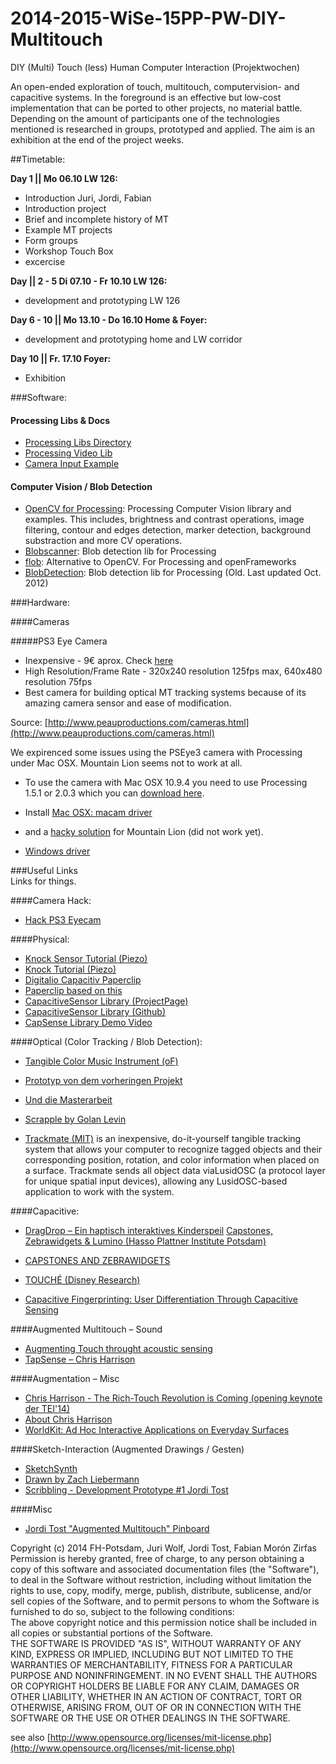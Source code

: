 2014-2015-WiSe-15PP-PW-DIY-Multitouch
=====================================

DIY (Multi) Touch (less) Human Computer Interaction (Projektwochen)  

An open-ended exploration of touch, multitouch, computervision- and capacitive systems. In the foreground is an effective but low-cost implementation that can be ported to other projects, no material battle. Depending on the amount of participants one of the technologies mentioned is researched in groups, prototyped and applied. The aim is an exhibition at the end of the project weeks. 



##Timetable:   

__Day 1 || Mo 06.10 LW 126:__  

- Introduction Juri, Jordi, Fabian  
- Introduction project  
- Brief and incomplete history of MT  
- Example MT projects  
- Form groups
- Workshop Touch Box  
- excercise

__Day || 2 - 5 Di 07.10 - Fr 10.10 LW 126:__  

- development and prototyping LW 126

__Day 6 - 10 || Mo 13.10 - Do 16.10 Home & Foyer:__

- development and prototyping home and LW corridor

__Day 10 || Fr. 17.10 Foyer:__

- Exhibition 


###Software:

#### Processing Libs & Docs

- [Processing Libs Directory](http://processing.org/reference/libraries/)
- [Processing Video Lib](http://processing.org/reference/libraries/video/index.html)
- [Camera Input Example](http://www.processing.org/reference/libraries/video/Capture.html)

#### Computer Vision / Blob Detection

- [OpenCV for Processing](https://github.com/atduskgreg/opencv-processing): Processing Computer Vision library and examples. This includes, brightness and contrast operations, image filtering, contour and edges detection, marker detection, background substraction and more CV operations.
- [Blobscanner](https://github.com/robdanet/blobscanner): Blob detection lib for Processing
- [flob](http://s373.net/code/flob/): Alternative to OpenCV. For Processing and openFrameworks
- [BlobDetection](http://www.v3ga.net/processing/BlobDetection/): Blob detection lib for Processing (Old. Last updated Oct. 2012)


###Hardware:

####Cameras

#####PS3 Eye Camera
- Inexpensive - 9€ aprox. Check [here](http://www.amazon.de/dp/B000W3YQ1Y/ref=pe_386171_51767411_TE_M3T1_dp_1)
- High Resolution/Frame Rate - 320x240 resolution 125fps max, 640x480 resolution 75fps
- Best camera for building optical MT tracking systems because of its amazing camera sensor and ease of modification.

Source: [http://www.peauproductions.com/cameras.html](http://www.peauproductions.com/cameras.html)

We expirenced some issues using the PSEye3 camera with Processing under Mac OSX. Mountain Lion seems not to work at all.  
- To use the camera with Mac OSX 10.9.4 you need to use Processing 1.5.1 or 2.0.3 which you can [download here](https://code.google.com/p/processing/downloads/list).  
- Install [Mac OSX: macam driver](http://webcam-osx.sourceforge.net/)  

- and a [hacky solution](http://forum.processing.org/one/topic/ps3-eyecam-under-osx-10-8.html) for Mountain Lion (did not work yet).  
- [Windows driver](http://codelaboratories.com/products/eye/driver/)


###Useful Links   
Links for things.

####Camera Hack: 

- [Hack PS3 Eyecam](http://createdigitalmotion.com/2009/08/trick-out-your-ps3-eye-webcam-best-cam-for-vision-augmented-reality/)  

####Physical:

- [Knock Sensor Tutorial (Piezo)](http://www.arduino.cc/en/Tutorial/KnockSensor)  
- [Knock Tutorial (Piezo)](http://arduino.cc/en/Tutorial/Knock)  
- [Digitalio Capacitiv Paperclip](https://github.com/fabiantheblind/digitalio/tree/master/capacitive_touch_paperclip)  
- [Paperclip based on this](http://www.instructables.com/id/Turn-a-pencil-drawing-into-a-capacitive-sensor-for/?ALLSTEPS)
- [CapacitiveSensor Library (ProjectPage)](https://www.pjrc.com/teensy/td_libs_CapacitiveSensor.html)
- [CapacitiveSensor Library (Github)](https://github.com/PaulStoffregen/CapacitiveSensor)
- [CapSense Library Demo Video](https://www.youtube.com/watch?v=BHQPqQ_5ulc)

####Optical (Color Tracking / Blob Detection):

- [Tangible Color Music Instrument (oF)](http://www.creativeapplications.net/sound/tangible-color-music-instrument-openframeworks-sound/)
- [Prototyp von dem vorheringen Projekt](http://www.ryanraffa.com/parsons/thesis/category/prototypes/5-tangible-player/)
- [Und die Masterarbeit](http://www.ryanraffa.com/parsons/thesis/category/papers/)

- [Scrapple by Golan Levin](http://www.flong.com/projects/scrapple/)

- [Trackmate (MIT)](http://tangible.media.mit.edu/project/trackmate/) is an inexpensive, do-it-yourself tangible tracking system that allows your computer to recognize tagged objects and their corresponding position, rotation, and color information when placed on a surface. Trackmate sends all object data viaLusidOSC (a protocol layer for unique spatial input devices), allowing any LusidOSC-based application to work with the system.

####Capacitive: 
- [DragDrop – Ein haptisch interaktives Kinderspeil](http://www.designmadeingermany.de/2013/25478/)
[Capstones, Zebrawidgets & Lumino (Hasso Plattner Institute Potsdam)](http://www.hpi.uni-potsdam.de/baudisch/projects/lumino.html)
- [CAPSTONES AND ZEBRAWIDGETS](http://stefaniemueller.org/capstones-and-zebrawidgets/)

- [TOUCHÉ (Disney Research)](http://www.disneyresearch.com/project/touche-touch-and-gesture-sensing-for-the-real-world/)
- [Capacitive Fingerprinting: User Differentiation Through Capacitive Sensing](http://chrisharrison.net/index.php/Research/CapacitiveFingerprinting)

####Augmented Multitouch – Sound

- [Augmenting Touch throught acoustic sensing](http://plopesresearch.levelup.webfactional.com/?project=rich-touch-acoustics)
- [TapSense – Chris Harrison](http://www.cmu.edu/news/stories/archives/2011/october/oct19_tapsense.html)

####Augmentation – Misc

- [Chris Harrison - The Rich-Touch Revolution is Coming (opening keynote der TEI'14)](http://www.tei-conf.org/14/program/keynote_harrison.php)
- [About Chris Harrison](http://www.chrisharrison.net/index.php/Research/Welcome)
- [WorldKit: Ad Hoc Interactive Applications on Everyday Surfaces](http://chrisharrison.net/index.php/Research/WorldKit)

####Sketch-Interaction (Augmented Drawings / Gesten)
- [SketchSynth](http://www.creativeapplications.net/openframeworks/sketchsynth-drawable-user-interface-by-billy-keyes/)
- [Drawn by Zach Liebermann](https://www.youtube.com/watch?v=xwkGC-U8cU4)
- [Scribbling - Development Prototype #1 Jordi Tost](https://vimeo.com/82286680)

####Misc
- [Jordi Tost "Augmented Multitouch" Pinboard](http://www.pinterest.com/jorditost/augmented-multitouch/)


Copyright (c)  2014 FH-Potsdam, Juri Wolf, Jordi Tost, Fabian Morón Zirfas  
Permission is hereby granted, free of charge, to any person obtaining a copy of this software and associated documentation files (the "Software"), to deal in the Software  without restriction, including without limitation the rights to use, copy, modify, merge, publish, distribute, sublicense, and/or sell copies of the Software, and to  permit persons to whom the Software is furnished to do so, subject to the following conditions:  
The above copyright notice and this permission notice shall be included in all copies or substantial portions of the Software.  
THE SOFTWARE IS PROVIDED "AS IS", WITHOUT WARRANTY OF ANY KIND, EXPRESS OR IMPLIED, INCLUDING BUT NOT LIMITED TO THE WARRANTIES OF MERCHANTABILITY, FITNESS FOR A  PARTICULAR PURPOSE AND NONINFRINGEMENT. IN NO EVENT SHALL THE AUTHORS OR COPYRIGHT HOLDERS BE LIABLE FOR ANY CLAIM, DAMAGES OR OTHER LIABILITY, WHETHER IN AN ACTION OF  CONTRACT, TORT OR OTHERWISE, ARISING FROM, OUT OF OR IN CONNECTION WITH THE SOFTWARE OR THE USE OR OTHER DEALINGS IN THE SOFTWARE.  

see also [http://www.opensource.org/licenses/mit-license.php](http://www.opensource.org/licenses/mit-license.php)  



